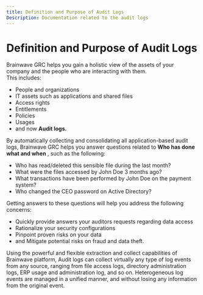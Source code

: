 ```yaml
---
title: Definition and Purpose of Audit Logs
Description: Documentation related to the audit logs
---
```


# Definition and Purpose of Audit Logs

Brainwave GRC helps you gain a holistic view of the assets of your company and the people who are interacting with them.    
This includes:   

- People and organizations
- IT assets such as applications and shared files
- Access rights
- Entitlements
- Policies
- Usages
- and now **Audit logs.**


By automatically collecting and consolidating all application-based audit logs, Brainwave GRC helps you answer questions related to **Who has done what and when** , such as the following:   

- Who has read/deleted this sensible file during the last month?
- What were the files accessed by John Doe 3 months ago?
- What transactions have been performed by John Doe on the payment system?
- Who changed the CEO password on Active Directory?

Getting answers to these questions will help you address the following concerns:   

- Quickly provide answers your auditors requests regarding data access
- Rationalize your security configurations
- Pinpoint proven risks on your data
- and Mitigate potential risks on fraud and data theft.


Using the powerful and flexible extraction and collect capabilities of Brainwave platform, Audit logs can collect virtually any type of log events from any source, ranging from file access logs, directory administration logs, ERP usage and administration log, and so on. Heterogeneous log events are managed in a unified manner, and without losing any information from the original event.
